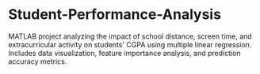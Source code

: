 # Student-Performance-Analysis
MATLAB project analyzing the impact of school distance, screen time, and extracurricular activity on students' CGPA using multiple linear regression. Includes data visualization, feature importance analysis, and prediction accuracy metrics.
